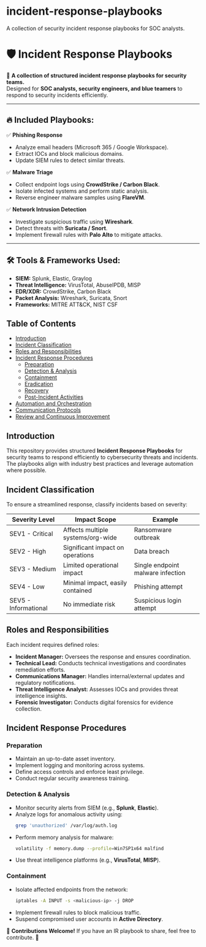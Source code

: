 # incident-response-playbooks
A collection of security incident response playbooks for SOC analysts.

# 🛡 Incident Response Playbooks  

📌 **A collection of structured incident response playbooks for security teams.**  
Designed for **SOC analysts, security engineers, and blue teamers** to respond to security incidents efficiently.  

---

## 🔥 Included Playbooks:
✅ **Phishing Response**  
- Analyze email headers (Microsoft 365 / Google Workspace).  
- Extract IOCs and block malicious domains.  
- Update SIEM rules to detect similar threats.
  
✅ **Malware Triage**  
- Collect endpoint logs using **CrowdStrike / Carbon Black**.  
- Isolate infected systems and perform static analysis.  
- Reverse engineer malware samples using **FlareVM**. 

✅ **Network Intrusion Detection**  
- Investigate suspicious traffic using **Wireshark**.  
- Detect threats with **Suricata / Snort**.  
- Implement firewall rules with **Palo Alto** to mitigate attacks.

---

## 🛠 Tools & Frameworks Used:
- **SIEM:** Splunk, Elastic, Graylog  
- **Threat Intelligence:** VirusTotal, AbuseIPDB, MISP  
- **EDR/XDR:** CrowdStrike, Carbon Black  
- **Packet Analysis:** Wireshark, Suricata, Snort  
- **Frameworks:** MITRE ATT&CK, NIST CSF

## Table of Contents
- [Introduction](#introduction)
- [Incident Classification](#incident-classification)
- [Roles and Responsibilities](#roles-and-responsibilities)
- [Incident Response Procedures](#incident-response-procedures)
  - [Preparation](#preparation)
  - [Detection & Analysis](#detection--analysis)
  - [Containment](#containment)
  - [Eradication](#eradication)
  - [Recovery](#recovery)
  - [Post-Incident Activities](#post-incident-activities)
- [Automation and Orchestration](#automation-and-orchestration)
- [Communication Protocols](#communication-protocols)
- [Review and Continuous Improvement](#review-and-continuous-improvement)

## Introduction
This repository provides structured **Incident Response Playbooks** for security teams to respond efficiently to cybersecurity threats and incidents. The playbooks align with industry best practices and leverage automation where possible.

## Incident Classification
To ensure a streamlined response, classify incidents based on severity:

| Severity Level | Impact Scope | Example |
|---------------|-------------|---------|
| SEV1 - Critical | Affects multiple systems/org-wide | Ransomware outbreak |
| SEV2 - High | Significant impact on operations | Data breach |
| SEV3 - Medium | Limited operational impact | Single endpoint malware infection |
| SEV4 - Low | Minimal impact, easily contained | Phishing attempt |
| SEV5 - Informational | No immediate risk | Suspicious login attempt |

## Roles and Responsibilities
Each incident requires defined roles:

- **Incident Manager:** Oversees the response and ensures coordination.
- **Technical Lead:** Conducts technical investigations and coordinates remediation efforts.
- **Communications Manager:** Handles internal/external updates and regulatory notifications.
- **Threat Intelligence Analyst:** Assesses IOCs and provides threat intelligence insights.
- **Forensic Investigator:** Conducts digital forensics for evidence collection.

## Incident Response Procedures
### Preparation
- Maintain an up-to-date asset inventory.
- Implement logging and monitoring across systems.
- Define access controls and enforce least privilege.
- Conduct regular security awareness training.

### Detection & Analysis
- Monitor security alerts from SIEM (e.g., **Splunk**, **Elastic**).
- Analyze logs for anomalous activity using:
  ```bash
  grep 'unauthorized' /var/log/auth.log
  ```
- Perform memory analysis for malware:
  ```bash
  volatility -f memory.dump --profile=Win7SP1x64 malfind
  ```
- Use threat intelligence platforms (e.g., **VirusTotal**, **MISP**).

### Containment
- Isolate affected endpoints from the network:
  ```bash
  iptables -A INPUT -s <malicious-ip> -j DROP
  ```
- Implement firewall rules to block malicious traffic.
- Suspend compromised user accounts in **Active Directory**.


📌 **Contributions Welcome!** If you have an IR playbook to share, feel free to contribute. 🚀  
